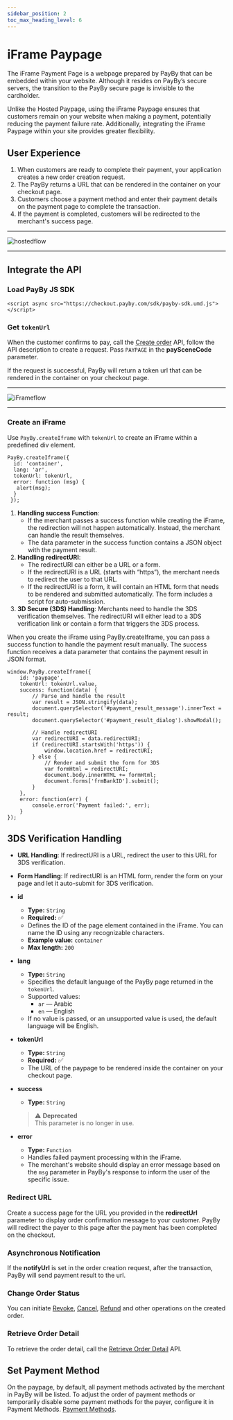 ```yaml
---
sidebar_position: 2
toc_max_heading_level: 6
---
```


# iFrame Paypage

The iFrame Payment Page is a webpage prepared by PayBy that can be embedded within your website. Although it resides on PayBy’s secure servers, the transition to the PayBy secure page is invisible to the cardholder. 

Unlike the Hosted Paypage, using the iFrame Paypage ensures that customers remain on your website when making a payment, potentially reducing the payment failure rate. Additionally, integrating the iFrame Paypage within your site provides greater flexibility.

## User Experience

1. When customers are ready to complete their payment, your application creates a new order creation request.
2. The PayBy returns a URL that can be rendered in the container on your checkout page.
3. Customers choose a payment method and enter their payment details on the payment page to complete the transaction.
4. If the payment is completed, customers will be redirected to the merchant's success page.

---

![hostedflow](../pic/card-ue-iframe.png)

---


## Integrate the API

### Load PayBy JS SDK

```
<script async src="https://checkout.payby.com/sdk/payby-sdk.umd.js"></script>
```

### Get `tokenUrl`

When the customer confirms to pay, call the [Create order](/docs/createorder) API, follow the API description to create a request. Pass `PAYPAGE` in the **paySceneCode** parameter.

If the request is successful, PayBy will return a token url that can be rendered in the container on your checkout page.

---

![iFrameflow](../pic/iframe.png)

---

### Create an iFrame

Use `PayBy.createIframe` with `tokenUrl` to create an iFrame within a predefined div element.

```
PayBy.createIframe({
  id: 'container',
  lang: 'ar',
  tokenUrl: tokenUrl,
  error: function (msg) {
   alert(msg); 
  }
 });
```

1. **Handling success Function**:
	- If the merchant passes a success function while creating the iFrame, the redirection will not happen automatically. Instead, the merchant can handle the result themselves.
	- The data parameter in the success function contains a JSON object with the payment result.
2. **Handling redirectURI**:
	- The redirectURI can either be a URL or a form.
	- If the redirectURI is a URL (starts with “https”), the merchant needs to redirect the user to that URL.
	- If the redirectURI is a form, it will contain an HTML form that needs to be rendered and submitted automatically. 	The form includes a script for auto-submission.
3. **3D Secure (3DS) Handling**: Merchants need to handle the 3DS verification themselves. The redirectURI will either lead to a 3DS verification link or contain a form that triggers the 3DS process.

When you create the iFrame using PayBy.createIframe, you can pass a success function to handle the payment result manually. The success function receives a data parameter that contains the payment result in JSON format.

```
window.PayBy.createIframe({
    id: 'paypage',
    tokenUrl: tokenUrl.value,
    success: function(data) {
        // Parse and handle the result
        var result = JSON.stringify(data);
        document.querySelector('#payment_result_message').innerText = result;
        document.querySelector('#payment_result_dialog').showModal();

        // Handle redirectURI
        var redirectURI = data.redirectURI;
        if (redirectURI.startsWith('https')) {
            window.location.href = redirectURI;
        } else {
            // Render and submit the form for 3DS
            var formHtml = redirectURI;
            document.body.innerHTML += formHtml;
            document.forms['frmBankID'].submit();
        }
    },
    error: function(err) {
        console.error('Payment failed:', err);
    }
});

```

## 3DS Verification Handling

- **URL Handling**: If redirectURI is a URL, redirect the user to this URL for 3DS verification.
- **Form Handling**: If redirectURI is an HTML form, render the form on your page and let it auto-submit for 3DS verification.

- **id**  
  - **Type:** `String`  
  - **Required:** ✅  
  - Defines the ID of the page element contained in the iFrame. You can name the ID using any recognizable characters.  
  - **Example value:** `container`  
  - **Max length:** `200`

- **lang**  
  - **Type:** `String`  
  - Specifies the default language of the PayBy page returned in the `tokenUrl`.  
  - Supported values:  
    - `ar` — Arabic  
    - `en` — English  
  - If no value is passed, or an unsupported value is used, the default language will be English.

- **tokenUrl**  
  - **Type:** `String`  
  - **Required:** ✅  
  - The URL of the paypage to be rendered inside the container on your checkout page.

- **success**  
  - **Type:** `String`  
  >  ⚠️ **Deprecated**  
    This parameter is no longer in use.

- **error**  
  - **Type:** `Function`  
  - Handles failed payment processing within the iFrame.  
  - The merchant's website should display an error message based on the `msg` parameter in PayBy's response to inform the user of the specific issue.

### Redirect URL

Create a success page for the URL you provided in the **redirectUrl**  parameter to display order confirmation message to your customer. PayBy will redirect the payer to this page after the payment has been completed on the checkout.

### Asynchronous Notification

If the **notifyUrl** is set in the order creation request, after the transaction, PayBy will send payment result to the url.

### Change Order Status

You can initiate [Revoke](/docs/revoke), [Cancel](/docs/cancel), [Refund](/docs/refund) and other operations on the created order.

### Retrieve Order Detail

To retrieve the order detail, call the [Retrieve Order Detail](/docs/retrieveorderdetail) API.

## Set Payment Method

On the paypage, by default, all payment methods activated by the merchant in PayBy will be listed. To adjust the order of payment methods or temporarily disable some payment methods for the payer, configure it in Payment Methods. [Payment Methods](https://b.payby.com/payment-methods).
